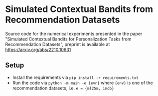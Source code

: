 # Simulated Contextual Bandits from Recommendation Datasets
Source code for the numerical experiments presented in the paper "Simulated Contextual Bandits for Personalization Tasks from Recommendation Datasets", preprint is available at https://arxiv.org/abs/2210.10631

## Setup
* Install the requirements via
```pip install -r requirements.txt```
* Run the code via
```python -m main -e {evn}```
where `{env}` is one of the recommendation datasets, i.e. `e = {ml25m, imdb}`

